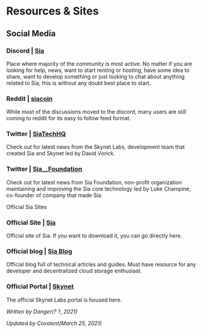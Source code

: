 # Resources & Sites
## Social Media
### Discord | [Sia](https://discord.gg/invite/sia)
Place where majority of the community is most active. No matter if you are looking for help, news, want to start renting or hosting, have some idea to share, want to develop something or just looking to chat about anything related to Sia, this is without any doubt best place to start.

### Reddit | [siacoin](https://reddit.com/r/siacoin)
While most of the discussions moved to the discord, many users are still coming to reddit for its easy to follow feed format.

### Twitter | [SiaTechHQ](https://twitter.com/SiaTechHQ)
Check out for latest news from the Skynet Labs, development team that created Sia and Skynet led by David Vorick.

### Twitter | [Sia__Foundation](https://twitter.com/Sia__Foundation)
Check out for latest news from Sia Foundation, non-profit organization maintaining and improving the Sia core technology led by Luke Champine, co-founder of company that made Sia.

Official Sia Sites
### Official Site | [Sia](https://sia.tech)
Official site of Sia. If you want to download it, you can go directly here.

### Official blog | [Sia Blog](https://blog.sia.tech)
Official blog full of technical articles and guides. Must have resource for any developer and decentralized cloud storage enthusiast.

### Official Portal | [Skynet](https://siasky.net)
The official Skynet Labs portal is housed here.

*Written by Danger(? ?, 2021)*

*Updated by Covalent(March 25, 2021)*
